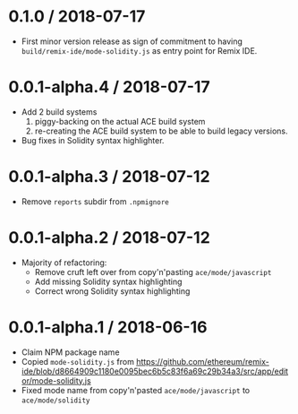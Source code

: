 # 0.1.0 / 2018-07-17

* First minor version release as sign of commitment to having `build/remix-ide/mode-solidity.js` as entry point for Remix IDE.

# 0.0.1-alpha.4 / 2018-07-17

* Add 2 build systems
  1. piggy-backing on the actual ACE build system
  2. re-creating the ACE build system to be able to build legacy versions.
* Bug fixes in Solidity syntax highlighter.

# 0.0.1-alpha.3 / 2018-07-12

* Remove `reports` subdir from `.npmignore`

# 0.0.1-alpha.2 / 2018-07-12

* Majority of refactoring:
  - Remove cruft left over from copy'n'pasting `ace/mode/javascript`
  - Add missing Solidity syntax highlighting 
  - Correct wrong Solidity syntax highlighting 

# 0.0.1-alpha.1 / 2018-06-16

* Claim NPM package name
* Copied `mode-solidity.js` from https://github.com/ethereum/remix-ide/blob/d8664909c1180e0095bec6b5c83f6a69c29b34a3/src/app/editor/mode-solidity.js
* Fixed mode name from copy'n'pasted `ace/mode/javascript` to `ace/mode/solidity`
